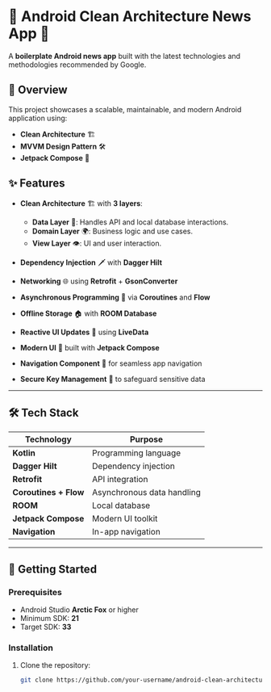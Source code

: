 # 🌟 Android Clean Architecture News App 🚀

A **boilerplate Android news app** built with the latest technologies and methodologies recommended by Google.

## 📖 Overview
This project showcases a scalable, maintainable, and modern Android application using:
- **Clean Architecture** 🏗️
- **MVVM Design Pattern** 🛠️
- **Jetpack Compose** 🎨

## ✨ Features
- **Clean Architecture** 🏗️ with **3 layers**:
    - **Data Layer** 📂: Handles API and local database interactions.
    - **Domain Layer** 🌍: Business logic and use cases.
    - **View Layer** 👁️: UI and user interaction.

- **Dependency Injection** 🗡️ with **Dagger Hilt**
- **Networking** 🌐 using **Retrofit** + **GsonConverter**
- **Asynchronous Programming** 🌊 via **Coroutines** and **Flow**
- **Offline Storage** 🏠 with **ROOM Database**
- **Reactive UI Updates** 🔄 using **LiveData**
- **Modern UI** 🎨 built with **Jetpack Compose**
- **Navigation Component** 🧭 for seamless app navigation
- **Secure Key Management** 🔑 to safeguard sensitive data

---

## 🛠️ Tech Stack
| Technology            | Purpose                             |  
|-----------------------|-------------------------------------|  
| **Kotlin**            | Programming language               |  
| **Dagger Hilt**       | Dependency injection               |  
| **Retrofit**          | API integration                    |  
| **Coroutines + Flow** | Asynchronous data handling         |  
| **ROOM**              | Local database                     |  
| **Jetpack Compose**   | Modern UI toolkit                  |  
| **Navigation**        | In-app navigation                  |  

---

## 🚀 Getting Started
### Prerequisites
- Android Studio **Arctic Fox** or higher
- Minimum SDK: **21**
- Target SDK: **33**

### Installation
1. Clone the repository:
   ```bash  
   git clone https://github.com/your-username/android-clean-architecture-news-app.git  
